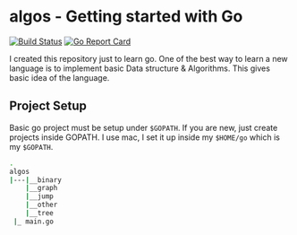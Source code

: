 # algos - Getting started with Go

[![Build Status](https://travis-ci.org/rajatgupta310198/algos.svg?branch=master)](https://travis-ci.org/rajatgupta310198/algos)
[![Go Report Card](https://goreportcard.com/badge/github.com/rajatgupta310198/algos)](https://goreportcard.com/report/github.com/rajatgupta310198/algos)

I created this repository just to learn go. One of the best way to learn a new language is to implement basic Data structure & Algorithms. This gives
basic idea of the language.

## Project Setup
Basic go project must be setup under `$GOPATH`. If you are new, just create projects inside GOPATH.
I use mac, I set it up inside my `$HOME/go` which is my `$GOPATH`.

```sh
.
algos
|---|__binary
    |__graph
    |__jump
    |__other
    |__tree
 |_ main.go
```


